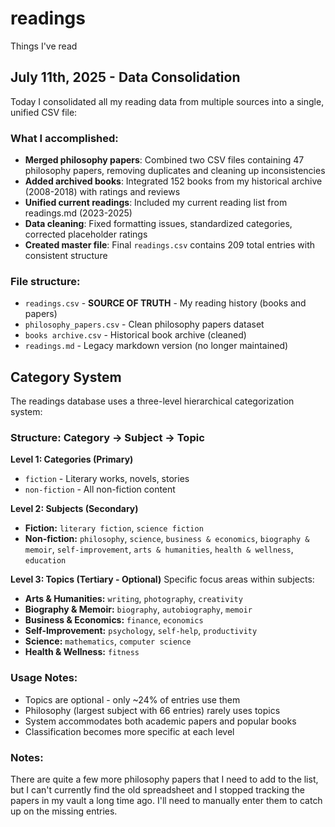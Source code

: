 # readings
Things I've read

## July 11th, 2025 - Data Consolidation

Today I consolidated all my reading data from multiple sources into a single, unified CSV file:

### What I accomplished:
- **Merged philosophy papers**: Combined two CSV files containing 47 philosophy papers, removing duplicates and cleaning up inconsistencies
- **Added archived books**: Integrated 152 books from my historical archive (2008-2018) with ratings and reviews
- **Unified current readings**: Included my current reading list from readings.md (2023-2025)
- **Data cleaning**: Fixed formatting issues, standardized categories, corrected placeholder ratings
- **Created master file**: Final `readings.csv` contains 209 total entries with consistent structure

### File structure:
- `readings.csv` - **SOURCE OF TRUTH** - My reading history (books and papers)
- `philosophy_papers.csv` - Clean philosophy papers dataset
- `books archive.csv` - Historical book archive (cleaned)
- `readings.md` - Legacy markdown version (no longer maintained)

## Category System

The readings database uses a three-level hierarchical categorization system:

### Structure: Category → Subject → Topic

**Level 1: Categories (Primary)**
- `fiction` - Literary works, novels, stories
- `non-fiction` - All non-fiction content

**Level 2: Subjects (Secondary)**
- **Fiction:** `literary fiction`, `science fiction`
- **Non-fiction:** `philosophy`, `science`, `business & economics`, `biography & memoir`, `self-improvement`, `arts & humanities`, `health & wellness`, `education`

**Level 3: Topics (Tertiary - Optional)**
Specific focus areas within subjects:
- **Arts & Humanities:** `writing`, `photography`, `creativity`
- **Biography & Memoir:** `biography`, `autobiography`, `memoir`  
- **Business & Economics:** `finance`, `economics`
- **Self-Improvement:** `psychology`, `self-help`, `productivity`
- **Science:** `mathematics`, `computer science`
- **Health & Wellness:** `fitness`

### Usage Notes:
- Topics are optional - only ~24% of entries use them
- Philosophy (largest subject with 66 entries) rarely uses topics
- System accommodates both academic papers and popular books
- Classification becomes more specific at each level

### Notes:
There are quite a few more philosophy papers that I need to add to the list, but I can't currently find the old spreadsheet and I stopped tracking the papers in my vault a long time ago. I'll need to manually enter them to catch up on the missing entries.
